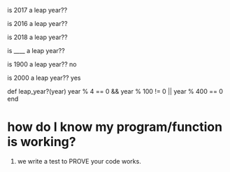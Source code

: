 is 2017 a leap year??

is 2016 a leap year??

is 2018 a leap year??

is ____ a leap year??

is 1900 a leap year?? no

is 2000 a leap year?? yes


def leap_year?(year)
  year % 4 == 0 && year % 100 != 0 || year % 400 == 0
end


# how do I know my program/function is working?
1. we write a test to PROVE your code works.
